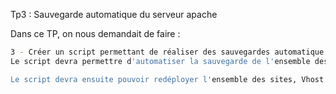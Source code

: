 Tp3 : Sauvegarde automatique du serveur apache

Dans ce TP, on nous demandait de faire :

```bash
3 - Créer un script permettant de réaliser des sauvegardes automatique de votre serveur web Apache
Le script devra permettre d'automatiser la sauvegarde de l'ensemble des sites internet, ainsi que des virtualhosts et de la configuration d'apache. Cette sauvegarde devra être compressée dans un seul et même dossier.

Le script devra ensuite pouvoir redéployer l'ensemble des sites, Vhost & configurations à partir d'une sauvegarde.
```
